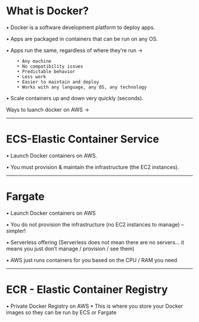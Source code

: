 # What is Docker?

• Docker is a software development platform to deploy apps.

• Apps are packaged in containers that can be run on any OS.

• Apps run the same, regardless of where they’re run ->

        • Any machine 
        • No compatibility issues 
        • Predictable behavior 
        • Less work 
        • Easier to maintain and deploy 
        • Works with any language, any OS, any technology 
        
• Scale containers up and down very quickly (seconds).

Ways to luanch docker on AWS ->
_____________________________________________________________________________________________________________________________________________________________________________
# ECS-Elastic Container Service

• Launch Docker containers on AWS.

• You must provision & maintain the infrastructure (the EC2 instances).
_____________________________________________________________________________________________________________________________________________________________________________
# Fargate 

• Launch Docker containers on AWS

• You do not provision the infrastructure (no EC2 instances to manage) – simpler!

• Serverless offering (Serverless does not mean there are no servers... it means you just don’t manage / provision / see them)

• AWS just runs containers for you based on the CPU / RAM you need
_____________________________________________________________________________________________________________________________________________________________________________
# ECR - Elastic Container Registry 

• Private Docker Registry on AWS
• This is where you store your Docker images so they can be run by ECS or Fargate
